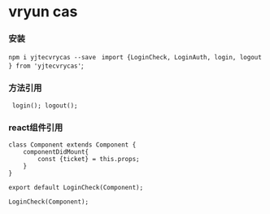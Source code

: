 # vryun cas 

### 安装
`npm i yjtecvrycas --save`
` import {LoginCheck, LoginAuth, login, logout } from 'yjtecvrycas'`;


### 方法引用
` login(); logout();`

### react组件引用

    class Component extends Component {
		componentDidMount{
			const {ticket} = this.props;
		}
    }
 
    export default LoginCheck(Component);

    LoginCheck(Component);




